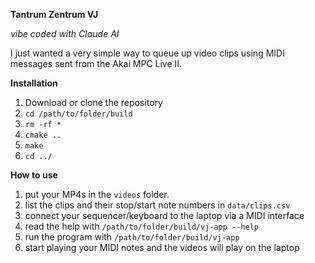 **Tantrum Zentrum VJ**

*vibe coded with Claude AI*

I just wanted a very simple way to queue up video clips using MIDI messages sent from the Akai MPC Live II.

**Installation**

1. Download or clone the repository
2. `cd /path/to/folder/build`
3. `rm -rf *`
4. `cmake ..`
5. `make`
6. `cd ../`

**How to use**

1. put your MP4s in the `videos` folder.
2. list the clips and their stop/start note numbers in `data/clips.csv`
3. connect your sequencer/keyboard to the laptop via a MIDI interface
4. read the help with `/path/to/folder/build/vj-app --help`
5. run the program with `/path/to/folder/build/vj-app`
6. start playing your MIDI notes and the videos will play on the laptop
